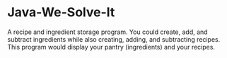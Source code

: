 # Java-We-Solve-It

A recipe and ingredient storage program. You could create, add, and subtract ingredients while also creating, adding, and subtracting recipes. 
This program would display your pantry (ingredients) and your recipes. 
